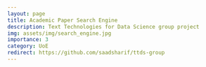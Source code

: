 ```yaml
---
layout: page
title: Academic Paper Search Engine
description: Text Technologies for Data Science group project
img: assets/img/search_engine.jpg
importance: 3
category: UoE
redirect: https://github.com/saadsharif/ttds-group
---
```

